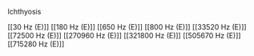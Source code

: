 Ichthyosis

[[30 Hz (E)]]
[[180 Hz (E)]]
[[650 Hz (E)]]
[[800 Hz (E)]]
[[33520 Hz (E)]]
[[72500 Hz (E)]]
[[270960 Hz (E)]]
[[321800 Hz (E)]]
[[505670 Hz (E)]]
[[715280 Hz (E)]]